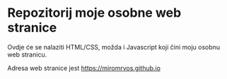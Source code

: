 # Repozitorij moje osobne web stranice

Ovdje će se nalaziti HTML/CSS, možda i Javascript koji čini moju osobnu web stranicu.

Adresa web stranice jest https://miromrvos.github.io